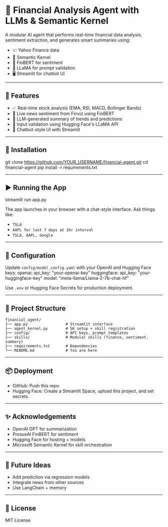 # 🧠 Financial Analysis Agent with LLMs & Semantic Kernel

A modular AI agent that performs real-time financial data analysis, sentiment extraction, and generates smart summaries using:
- 📈 Yahoo Finance data
- 🧠 Semantic Kernel
- 🤗 FinBERT for sentiment
- 🦙 LLaMA for prompt validation
- 🖥️ Streamlit for chatbot UI

---

## 🚀 Features
- ✅ Real-time stock analysis (EMA, RSI, MACD, Bollinger Bands)
- 📰 Live news sentiment from Finviz using FinBERT
- 🧠 LLM-generated summary of trends and predictions
- 🧪 Input validation using Hugging Face's LLaMA API
- 💬 Chatbot-style UI with Streamlit

---

## 🔧 Installation

git clone https://github.com/YOUR_USERNAME/financial-agent.git
cd financial-agent
pip install -r requirements.txt

---

## ▶️ Running the App

streamlit run app.py

The app launches in your browser with a chat-style interface. Ask things like:
- `TSLA`
- `AAPL for last 7 days at 1hr interval`
- `TSLA, AAPL, Google`

---

## 🔐 Configuration
Update `config/model_config.yaml` with your OpenAI and Hugging Face keys:
openai:
  api_key: "your-openai-key"
huggingface:
  api_key: "your-huggingface-key"
  model: "meta-llama/Llama-2-7b-chat-hf"

Use `.env` or Hugging Face Secrets for production deployment.

---

## 📁 Project Structure
```
financial_agent/
├── app.py                 # Streamlit interface
├── agent_kernel.py        # SK setup + skill registration
├── config/                # API keys, prompt templates
├── skills/                # Modular skills (finance, sentiment, summary)
├── requirements.txt       # Dependencies
└── README.md              # You are here
```

---

## 📦 Deployment
- GitHub: Push this repo
- Hugging Face: Create a Streamlit Space, upload this project, and set secrets.

---

## ✨ Acknowledgements
- OpenAI GPT for summarization
- ProsusAI FinBERT for sentiment
- Hugging Face for hosting + models
- Microsoft Semantic Kernel for skill orchestration

---

## 🧪 Future Ideas
- Add prediction via regression models
- Integrate news from other sources
- Use LangChain + memory

---

## 📜 License
MIT License
